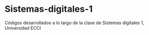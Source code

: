 # Sistemas-digitales-1
Códigos desarrollados a lo largo de la clase de Sistemas digitales 1, Universidad ECCI
